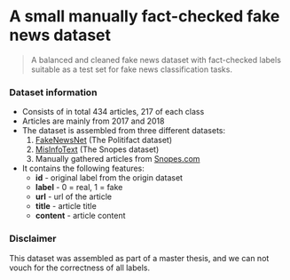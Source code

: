 # A small manually fact-checked fake news dataset

> A balanced and cleaned fake news dataset with fact-checked labels suitable as a test set for fake news classification tasks.

### Dataset information 

* Consists of in total 434 articles, 217 of each class 
* Articles are mainly from 2017 and 2018
* The dataset is assembled from three different datasets:
  1.  [FakeNewsNet](https://github.com/KaiDMML/FakeNewsNet) (The Politifact dataset)
  2.  [MisInfoText](https://github.com/sfu-discourse-lab/MisInfoText) (The Snopes dataset)
  3.  Manually gathered articles from [Snopes.com](https://www.snopes.com/fact-check/)
* It contains the following features:
  * **id** - original label from the origin dataset
  * **label** - 0 = real, 1 = fake
  * **url** - url of the article
  * **title** - article title
  * **content** - article content

### Disclaimer
This dataset was assembled as part of a master thesis, and we can not vouch for the correctness of all labels. 
 
